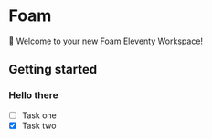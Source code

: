 # Foam

👋 Welcome to your new Foam Eleventy Workspace!

## Getting started

### Hello there

- [ ] Task one
- [x] Task two
